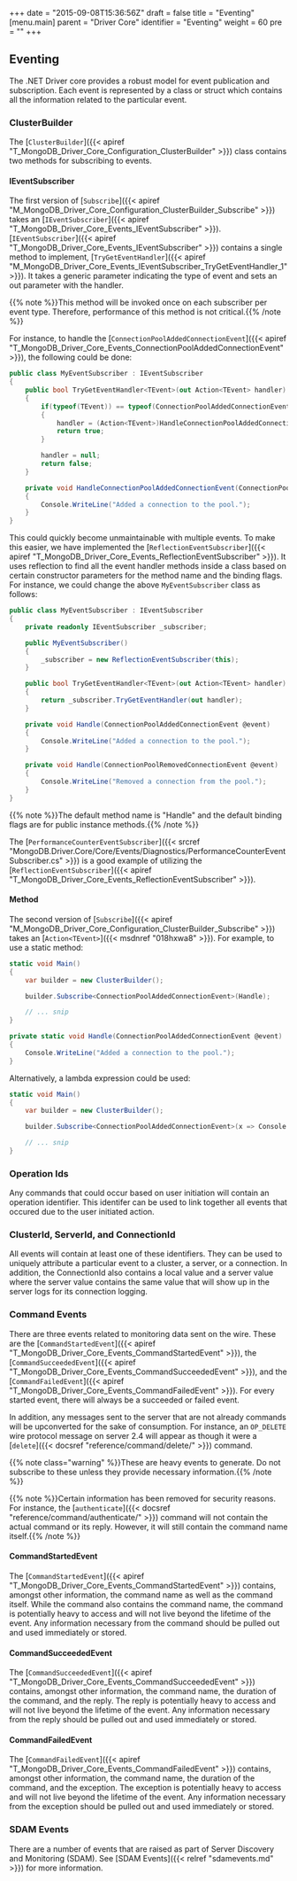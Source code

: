 +++
date = "2015-09-08T15:36:56Z"
draft = false
title = "Eventing"
[menu.main]
  parent = "Driver Core"
  identifier = "Eventing"
  weight = 60
  pre = "<i class='fa'></i>"
+++

## Eventing

The .NET Driver core provides a robust model for event publication and subscription. Each event is represented by a class or struct which contains all the information related to the particular event.


### ClusterBuilder

The [`ClusterBuilder`]({{< apiref "T_MongoDB_Driver_Core_Configuration_ClusterBuilder" >}}) class contains two methods for subscribing to events.


#### IEventSubscriber

The first version of [`Subscribe`]({{< apiref "M_MongoDB_Driver_Core_Configuration_ClusterBuilder_Subscribe" >}}) takes an [`IEventSubscriber`]({{< apiref "T_MongoDB_Driver_Core_Events_IEventSubscriber" >}}). [`IEventSubscriber`]({{< apiref "T_MongoDB_Driver_Core_Events_IEventSubscriber" >}}) contains a single method to implement, [`TryGetEventHandler`]({{< apiref "M_MongoDB_Driver_Core_Events_IEventSubscriber_TryGetEventHandler_1" >}}). It takes a generic parameter indicating the type of event and sets an out parameter with the handler. 

{{% note %}}This method will be invoked once on each subscriber per event type. Therefore, performance of this method is not critical.{{% /note %}}

For instance, to handle the [`ConnectionPoolAddedConnectionEvent`]({{< apiref "T_MongoDB_Driver_Core_Events_ConnectionPoolAddedConnectionEvent" >}}), the following could be done:

```csharp
public class MyEventSubscriber : IEventSubscriber
{
    public bool TryGetEventHandler<TEvent>(out Action<TEvent> handler)
    {
    	if(typeof(TEvent)) == typeof(ConnectionPoolAddedConnectionEvent))
    	{
    		handler = (Action<TEvent>)HandleConnectionPoolAddedConnectionEvent;
    		return true;
    	}

    	handler = null;
    	return false;
	}

	private void HandleConnectionPoolAddedConnectionEvent(ConnectionPoolAddedConnectionEvent @event)
	{
		Console.WriteLine("Added a connection to the pool.");
	}
}
```

This could quickly become unmaintainable with multiple events. To make this easier, we have implemented the [`ReflectionEventSubscriber`]({{< apiref "T_MongoDB_Driver_Core_Events_ReflectionEventSubscriber" >}}). It uses reflection to find all the event handler methods inside a class based on certain constructor parameters for the method name and the binding flags. For instance, we could change the above `MyEventSubscriber` class as follows:

```csharp
public class MyEventSubscriber : IEventSubscriber
{
	private readonly IEventSubscriber _subscriber;

	public MyEventSubscriber()
	{
		_subscriber = new ReflectionEventSubscriber(this);
	}

    public bool TryGetEventHandler<TEvent>(out Action<TEvent> handler)
    {
    	return _subscriber.TryGetEventHandler(out handler);
	}

	private void Handle(ConnectionPoolAddedConnectionEvent @event)
	{
		Console.WriteLine("Added a connection to the pool.");
	}

	private void Handle(ConnectionPoolRemovedConnectionEvent @event)
	{
		Console.WriteLine("Removed a connection from the pool.");
	}
}
```

{{% note %}}The default method name is "Handle" and the default binding flags are for public instance methods.{{% /note %}}

The [`PerformanceCounterEventSubscriber`]({{< srcref "MongoDB.Driver.Core/Core/Events/Diagnostics/PerformanceCounterEventSubscriber.cs" >}}) is a good example of utilizing the [`ReflectionEventSubscriber`]({{< apiref "T_MongoDB_Driver_Core_Events_ReflectionEventSubscriber" >}}).


#### Method

The second version of [`Subscribe`]({{< apiref "M_MongoDB_Driver_Core_Configuration_ClusterBuilder_Subscribe" >}}) takes an [`Action<TEvent>`]({{< msdnref "018hxwa8" >}}). For example, to use a static method:

```csharp
static void Main() 
{
	var builder = new ClusterBuilder();

	builder.Subscribe<ConnectionPoolAddedConnectionEvent>(Handle);

	// ... snip
}

private static void Handle(ConnectionPoolAddedConnectionEvent @event)
{
    Console.WriteLine("Added a connection to the pool.");
}
```

Alternatively, a lambda expression could be used:

```csharp
static void Main() 
{
	var builder = new ClusterBuilder();

	builder.Subscribe<ConnectionPoolAddedConnectionEvent>(x => Console.WriteLine("Added a connection to the pool."));

	// ... snip
}
```


### Operation Ids

Any commands that could occur based on user initiation will contain an operation identifier. This identifer can be used to link together all events that occured due to the user initiated action.


### ClusterId, ServerId, and ConnectionId

All events will contain at least one of these identifiers. They can be used to uniquely attribute a particular event to a cluster, a server, or a connection. In addition, the ConnectionId also contains a local value and a server value where the server value contains the same value that will show up in the server logs for its connection logging.


### Command Events

There are three events related to monitoring data sent on the wire. These are the [`CommandStartedEvent`]({{< apiref "T_MongoDB_Driver_Core_Events_CommandStartedEvent" >}}), the [`CommandSucceededEvent`]({{< apiref "T_MongoDB_Driver_Core_Events_CommandSucceededEvent" >}}), and the [`CommandFailedEvent`]({{< apiref "T_MongoDB_Driver_Core_Events_CommandFailedEvent" >}}). For every started event, there will always be a succeeded or failed event.

In addition, any messages sent to the server that are not already commands will be upconverted for the sake of consumption. For instance, an `OP_DELETE` wire protocol message on server 2.4 will appear as though it were a [`delete`]({{< docsref "reference/command/delete/" >}}) command.

{{% note class="warning" %}}These are heavy events to generate. Do not subscribe to these unless they provide necessary information.{{% /note %}}

{{% note %}}Certain information has been removed for security reasons. For instance, the [`authenticate`]({{< docsref "reference/command/authenticate/" >}}) command will not contain the actual command or its reply. However, it will still contain the command name itself.{{% /note %}}


#### CommandStartedEvent

The [`CommandStartedEvent`]({{< apiref "T_MongoDB_Driver_Core_Events_CommandStartedEvent" >}}) contains, amongst other information, the command name as well as the command itself. While the command also contains the command name, the command is potentially heavy to access and will not live beyond the lifetime of the event. Any information necessary from the command should be pulled out and used immediately or stored. 


#### CommandSucceededEvent

The [`CommandSucceededEvent`]({{< apiref "T_MongoDB_Driver_Core_Events_CommandSucceededEvent" >}}) contains, amongst other information, the command name, the duration of the command, and the reply. The reply is potentially heavy to access and will not live beyond the lifetime of the event.  Any information necessary from the reply should be pulled out and used immediately or stored. 


#### CommandFailedEvent

The [`CommandFailedEvent`]({{< apiref "T_MongoDB_Driver_Core_Events_CommandFailedEvent" >}}) contains, amongst other information, the command name, the duration of the command, and the exception. The exception is potentially heavy to access and will not live beyond the lifetime of the event.  Any information necessary from the exception should be pulled out and used immediately or stored. 

### SDAM Events

There are a number of events that are raised as part of Server Discovery and Monitoring (SDAM). See [SDAM Events]({{< relref "sdamevents.md" >}}) for more information.